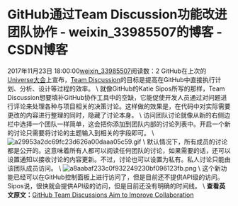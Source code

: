 # GitHub通过Team Discussion功能改进团队协作 - weixin_33985507的博客 - CSDN博客
2017年11月23日 18:00:00[weixin_33985507](https://me.csdn.net/weixin_33985507)阅读数：2
GitHub在上次的[Universe大会](%5C)上宣布，[Team Discussion](%5C)的目标是提高在GitHub中直接执行计划、分析、设计等过程的效率。
\\
就像GitHub的Katie Sipos所写的那样，Team Discussion想要填补GitHub协作工具中的空缺，它能促使开发人员通过对问题进行评论来处理各种与项目相关的决策讨论。这样做的效果是，在代码中对实际需要更改的内容进行整理的同时，隐藏了讨论本身。
\\
访问团队讨论就像从新的右侧边栏中选择一个团队一样简单，这会把你添加到团队内部的讨论列表中。开启一个新的讨论只需要将讨论的主题输入到相关的字段即可。
\\
![a29953a2dc69fc23d626a00daaa05c59.gif](https://static001.infoq.cn/resource/image/a2/59/a29953a2dc69fc23d626a00daaa05c59.gif)
\\
默认情况下，所有成员的讨论都是公开的。这意味着所有人都可以阅读任何团队的讨论，如果需要的话，还可以设置通知以接收讨论的内容更新。不过，讨论也可以设置为私有。私人讨论只能由该团队成员访问。
\\
![a8aabaf233c0f932249230bf096123fb.png](https://static001.infoq.cn/resource/image/a8/fb/a8aabaf233c0f932249230bf096123fb.png)
\\
这个新功能已经可以在GitHub控制面板上进行访问了，但是目前还不提供API级的访问。Sipos说，很快就会提供API级的访问，但是目前还没有明确的时间线。
\\
**查看英文原文：**[GitHub Team Discussions Aim to Improve Collaboration](%5C)

